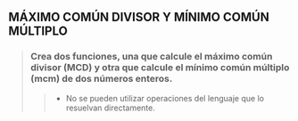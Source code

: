 ## MÁXIMO COMÚN DIVISOR Y MÍNIMO COMÚN MÚLTIPLO

> ### Crea dos funciones, una que calcule el máximo común divisor (MCD) y otra que calcule el mínimo común múltiplo (mcm) de dos números enteros.
>> - No se pueden utilizar operaciones del lenguaje que lo resuelvan directamente.